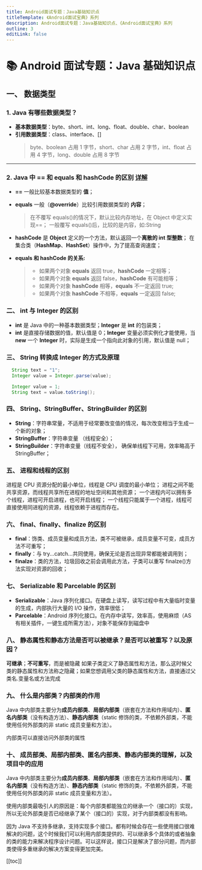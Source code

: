 ```yaml
---
title: Android面试专题：Java基础知识点
titleTemplate: 《Android面试宝典》系列
description: Android面试专题：Java基础知识点、《Android面试宝典》系列
outline: 3
editLink: false
---
```


# 📚 Android 面试专题：Java 基础知识点


## 一、 数据类型

### 1. Java 有哪些数据类型？

- **基本数据类型**：byte、short、int、long、float、double、char、boolean
- **引用数据类型**：class、interface、[]
  > byte、boolean 占用 1 字节，short、char 占用 2 字节，int、float 占用 4 字节，long、double 占用 8 字节

---

### 2. Java 中 == 和 equals 和 hashCode 的区别 [详解](./detail.md)

- **==** 一般比较基本数据类型的 **值**；
- **equals** 一般（**@override**）比较引用数据类型的 **内容**；
  > 在不覆写 equals()的情况下，默认比较内存地址，在 Object 中定义实现==；
  > 一般覆写 equals()后，比较的是内容，如:String
- **hashCode** 是 **Object** 定义的一个方法，默认返回一个**离散的 int 型整数**；
  在集合类（**HashMap**、**HashSet**）操作中，为了提高查询速度；

- **equals 和 hashCode 的关系:**

  > - 如果两个对象 **equals** 返回 true，**hashCode** 一定相等；
  > - 如果两个对象 **equals** 返回 false，**hashCode** 有可能相等；
  > - 如果两个对象 **hashCode** 相等，**equals** 不一定返回 true;
  > - 如果两个对象 **hashCode** 不相等，**equals** 一定返回 false;

### 二、 int 与 Integer 的区别

- **int** 是 Java 中的一种基本数据类型；**Integer** 是 **int** 的包装类；
- **int** 是直接存储数据的值，默认值是 0；**Integer** 变量必须实例化才能使用，当 **new** 一个 **Integer** 时，实际是生成一个指向此对象的引用，默认值是 null；

### 三、 String 转换成 Integer 的方式及原理

```Java
  String text = "1";
  Integer value = Integer.parse(value);
```

```Java
  Integer value = 1;
  String text = value.toString();
```

### 四、 String、StringBuffer、StringBuilder 的区别

- **String**：字符串常量，不适用于经常要改变值的情况，每次改变相当于生成一个新的对象；
- **StringBuffer**：字符串变量 （线程安全）；
- **StringBuilder**：字符串变量（线程不安全）， 确保单线程下可用，效率略高于 StringBuffer；

### 五、 进程和线程的区别

进程是 CPU 资源分配的最小单位，线程是 CPU 调度的最小单位；
进程之间不能共享资源，而线程共享所在进程的地址空间和其他资源；
一个进程内可以拥有多个线程，进程可开启进程，也可开启线程；
一个线程只能属于一个进程，线程可直接使用同进程的资源，线程依赖于进程而存在。

### 六、 final、finally、finalize 的区别

- **final**：饰类、成员变量和成员方法，类不可被继承，成员变量不可变，成员方法不可重写；
- **finally**：与 try...catch...共同使用，确保无论是否出现异常都能被调用到；
- **finalze**：类的方法，垃圾回收之前会调用此方法，子类可以重写 finalze()方法实现对资源的回收；

### 七、 Serializable 和 Parcelable 的区别

- **Serializable**：Java 序列化接口。在硬盘上读写，读写过程中有大量临时变量的生成，内部执行大量的 I/O 操作，效率很低；
- **Parcelable**：Android 序列化接口。在内存中读写，效率高，使用麻烦（AS 有相关插件，一键生成所需方法），对象不能保存到磁盘中

### 八、 静态属性和静态方法是否可以被继承？是否可以被重写？以及原因？

**可继承**；**不可重写**，而是被隐藏
如果子类定义了静态属性和方法，那么这时候父类的静态属性和方法称之隐藏；如果您想调用父类的静态属性和方法，直接通过父类名.变量名或方法完成

### 九、 什么是内部类？内部类的作用

Java 中内部类主要分为**成员内部类**、**局部内部类**（嵌套在方法和作用域内）、**匿名内部类**（没有构造方法）、**静态内部类**（static 修饰的类，不依赖外部类，不能使用任何外部类的非 static 成员变量和方法）。

内部类可以直接访问外部类的属性

### 十、 成员部类、局部内部类、匿名内部类、静态内部类的理解，以及项目中的应用

Java 中内部类主要分为**成员内部类**、**局部内部类**（嵌套在方法和作用域内）、**匿名内部类**（没有构造方法）、**静态内部类**（static 修饰的类，不依赖外部类，不能使用任何外部类的非 static 成员变量和方法）。

使用内部类最吸引人的原因是：每个内部类都能独立的继承一个（接口的）实现，所以无论外部类是否已经继承了某个（接口的）实现，对于内部类都没有影响。

因为 Java 不支持多继承，支持实现多个接口。都有时候会存在一些使用接口很难解决的问题，这个时候我们可以利用内部类提供的、可以继承多个具体的或者抽象的类的能力来解决程序设计问题。可以这样说，接口只是解决了部分问题，而内部类使得多重继承的解决方案变得更加完美。

[[toc]]